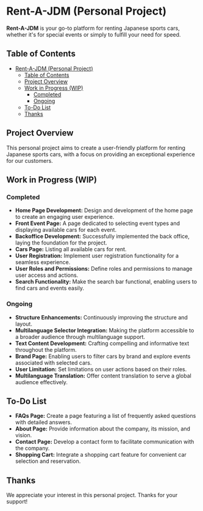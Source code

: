 # Rent-A-JDM (Personal Project)

**Rent-A-JDM** is your go-to platform for renting Japanese sports cars, whether it's for special events or simply to fulfill your need for speed.

## Table of Contents
- [Rent-A-JDM (Personal Project)](#rent-a-jdm-personal-project)
  - [Table of Contents](#table-of-contents)
  - [Project Overview](#project-overview)
  - [Work in Progress (WIP)](#work-in-progress-wip)
    - [Completed](#completed)
    - [Ongoing](#ongoing)
  - [To-Do List](#to-do-list)
  - [Thanks](#thanks)

## Project Overview

This personal project aims to create a user-friendly platform for renting Japanese sports cars, with a focus on providing an exceptional experience for our customers.

## Work in Progress (WIP)

### Completed
- **Home Page Development:** Design and development of the home page to create an engaging user experience.
- **Front Event Page:** A page dedicated to selecting event types and displaying available cars for each event.
- **Backoffice Development:** Successfully implemented the back office, laying the foundation for the project.
- **Cars Page:** Listing all available cars for rent.
- **User Registration:** Implement user registration functionality for a seamless experience.
- **User Roles and Permissions:** Define roles and permissions to manage user access and actions.
- **Search Functionality:** Make the search bar functional, enabling users to find cars and events easily.  


### Ongoing
- **Structure Enhancements:** Continuously improving the structure and layout.
- **Multilanguage Selector Integration:** Making the platform accessible to a broader audience through multilanguage support.
- **Text Content Development:** Crafting compelling and informative text throughout the platform.
- **Brand Page:** Enabling users to filter cars by brand and explore events associated with selected cars.
- **User Limitation:** Set limitations on user actions based on their roles.
- **Multilanguage Translation:** Offer content translation to serve a global audience effectively.



## To-Do List
- **FAQs Page:** Create a page featuring a list of frequently asked questions with detailed answers.
- **About Page:** Provide information about the company, its mission, and vision.
- **Contact Page:** Develop a contact form to facilitate communication with the company.
- **Shopping Cart:** Integrate a shopping cart feature for convenient car selection and reservation.


## Thanks

We appreciate your interest in this personal project. Thanks for your support!
